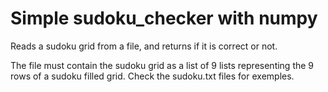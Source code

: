 # Simple sudoku_checker with numpy
Reads a sudoku grid from a file, and returns if it is correct or not. 

The file must contain the sudoku grid as a list of 9 lists representing the 9 rows of a sudoku filled grid. 
Check the sudoku.txt files for exemples. 
